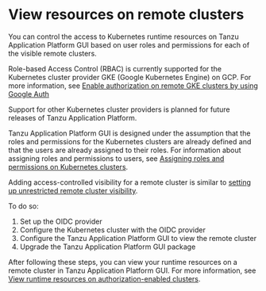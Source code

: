# View resources on remote clusters

You can control the access to Kubernetes runtime resources on Tanzu Application Platform GUI based
on user roles and permissions for each of the visible remote clusters.

Role-based Access Control (RBAC) is currently supported for the Kubernetes cluster provider
GKE (Google Kubernetes Engine) on GCP.
For more information, see
[Enable authorization on remote GKE clusters by using Google Auth](set-up-tap-gui-rbac-with-gke-auth.md)

Support for other Kubernetes cluster providers is planned for future releases of
Tanzu Application Platform.

Tanzu Application Platform GUI is designed under the assumption that the roles and permissions for
the Kubernetes clusters are already defined and that the users are already assigned to their roles.
For information about assigning roles and permissions to users, see
[Assigning roles and permissions on Kubernetes clusters](assigning-kubernetes-roles.md).

Adding access-controlled visibility for a remote cluster is similar to
[setting up unrestricted remote cluster visibility](../cluster-view-setup.md).

To do so:

1. Set up the OIDC provider
1. Configure the Kubernetes cluster with the OIDC provider
1. Configure the Tanzu Application Platform GUI to view the remote cluster
1. Upgrade the Tanzu Application Platform GUI package

After following these steps, you can view your runtime resources on a remote cluster in
Tanzu Application Platform GUI.
For more information, see
[View runtime resources on authorization-enabled clusters](view-rsrcs-rbac-only-global.md).
